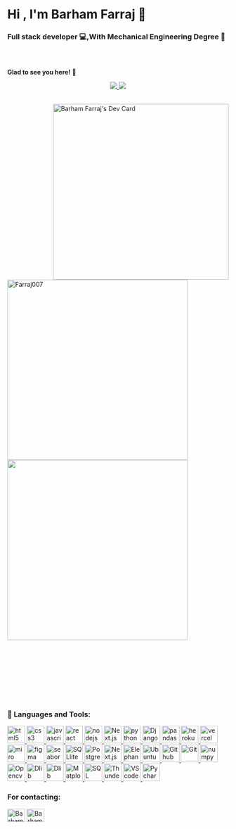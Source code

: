 <header><h1 align="left">Hi , I'm Barham Farraj 🤝</h1>
<h3 align="left">Full stack developer  💻,With Mechanical Engineering Degree 🔧</h3></header>

**Glad to see you here!** :star_struck: 
<body>
<p align="center"><a href="https://github.com/Farraj007/Farraj007/edit/main/README.md" alt="BarhamFarraj"> <img src="https://komarev.com/ghpvc/?username=Farraj007&label=Welcome+Viewer&color=red&style=plastic"  /> </a><a href=''> <img src='https://img.shields.io/github/followers/Farraj007?label=Follow&style=social'/></a></p>

<br>
<div align='left'> <a  href="https://app.daily.dev/BarhamFarraj"><img align='right' src="https://api.daily.dev/devcards/4dd0e3c4097744a5bb2ed15f310def69.png?r=ayz" width="400" alt="Barham Farraj's Dev Card"/></a>
<a href="blank"><br><br><br><br><br><br><br>
  <img  src="https://github-readme-stats.vercel.app/api/top-langs/?username=Farraj007&layout=compact&theme=dark&hide_border=true" alt="Farraj007" width='410'/>
  <img  src="https://github-readme-stats.vercel.app/api?username=Farraj007&show_icons=true&theme=dark"width='410'/>
</a></div>

<br>
<br>
<br>
<br>
<br>
<br>
<br>
<br>
<h3 align="left">🔧 Languages and Tools:</h3>
<p align="left">
    <a href="https://www.w3.org/html/" target="_blank"> <img src="https://www.svgrepo.com/show/303205/html-5-logo.svg" alt="html5" width="40" height="40"/> </a>
    <a href="https://www.w3schools.com/css/" target="_blank"> <img src="https://www.svgrepo.com/show/303481/css-3-logo.svg" alt="css3" width="40" height="40"/> </a>
    <a href="https://developer.mozilla.org/en-US/docs/Web/JavaScript" target="_blank"> <img src="https://www.svgrepo.com/show/303206/javascript-logo.svg" alt="javascript" width="40" height="40"/> </a>
      <a href="https://reactjs.org/" target="_blank"> <img src="https://www.svgrepo.com/show/354259/react.svg" alt="react" width="40" height="40"/> </a>
     <a href="https://nodejs.org" target="_blank"> <img src="https://www.svgrepo.com/show/373929/node.svg" alt="nodejs" width="40" height="40"/> </a>
  <a href="https://nextjs.org/" target="_blank"> <img src="https://www.svgrepo.com/show/342062/next-js.svg" alt="Next.js" width="40" height="40"/> </a>
     <a href="https://www.python.org/" target="_blank"> <img src="https://www.svgrepo.com/show/354238/python.svg" alt="python" width="40" height="40"/> </a>
  <a href="https://www.djangoproject.com/" target="_blank"> <img src="https://www.svgrepo.com/show/353657/django-icon.svg" alt="Django" width="40" height="40"/> </a>
     <a href="https://pandas.pydata.org/" target="_blank"> <img src="https://upload.wikimedia.org/wikipedia/commons/thumb/2/22/Pandas_mark.svg/90px-Pandas_mark.svg.png" alt="pandas" width="40" height="40"/> </a>
  <a href="https://www.heroku.com/" target="_blank"> <img src="https://www.svgrepo.com/show/349404/heroku.svg" alt="heroku" width="40" height="40"/> </a>
  <a href="https://vercel.com/" target="_blank"> <img src="https://www.svgrepo.com/show/354512/vercel.svg" alt="vercel" width="40" height="40"/> </a>
    <a href="https://miro.com/" target="_blank"> <img src="https://cdn.worldvectorlogo.com/logos/miro-2.svg" alt="miro" width="40" height="40"/> </a>
    <a href="https://www.figma.com/" target="_blank"> <img src="https://www.svgrepo.com/show/354987/figma.svg" alt="figma" width="40" height="40"/> </a>
    <a href="https://seaborn.pydata.org/" target="_blank" rel="noreferrer"> <img src="https://seaborn.pydata.org/_images/logo-mark-lightbg.svg" alt="seaborn" width="40" height="40"/> </a>
   <a href="https://www.sqlite.org/index.html" target="_blank" rel="noreferrer"> <img src="https://www.svgrepo.com/show/354381/sqlite.svg" alt="SQLlite" width="40" height="40"/> </a>
  <a href="https://www.postgresql.org/" target="_blank" rel="noreferrer"> <img src="https://www.svgrepo.com/show/354200/postgresql.svg" alt="Postgres" width="40" height="40"/> </a>
  <a href="https://nextjs.org/" target="_blank" rel="noreferrer"> <img src="https://www.svgrepo.com/show/342062/next-js.svg" alt="Next.js" width="40" height="40"/> </a>
  <a href="https://www.elephantsql.com/" target="_blank" rel="noreferrer"> <img src="https://customer.elephantsql.com/img/service-logo.png" alt="ElephantSQL" width="40" height="40"/> </a>
  <a href="https://ubuntu.com/" target="_blank" rel="noreferrer"> <img src="https://www.svgrepo.com/show/354481/ubuntu.svg" alt="Ubuntu" width="40" height="40"/> </a>
  <a href="#" target="_blank" rel="noreferrer"> <img src="https://www.svgrepo.com/show/341847/github.svg" alt="Github" width="40" height="40"/> </a>
  <a href="#" target="_blank" rel="noreferrer"> <img src="https://www.svgrepo.com/show/349374/git.svg" alt="Git" width="40" height="40"/> </a>
  <a href="https://numpy.org/" target="_blank" rel="noreferrer"> <img src="https://www.svgrepo.com/show/354127/numpy.svg" alt="numpy" width="40" height="40"/> </a>
  <a href="https://docs.opencv.org/3.4/index.html" target="_blank" rel="noreferrer"> <img src="https://www.svgrepo.com/show/354139/opencv.svg" alt="Opencv" width="40" height="40"/> </a>
  <a href="http://dlib.net/" target="_blank" rel="noreferrer"> <img src="https://upload.wikimedia.org/wikipedia/en/d/d9/Dlib_c%2B%2B_library_logo.png" alt="Dlib" width="40" height="40"/> </a>
  <a href="https://docs.gunicorn.org/en/stable/run.html" target="_blank" rel="noreferrer"> <img src="https://github.com/get-icon/geticon/blob/master/icons/gunicorn.svg" alt="Dlib" width="40" height="40"/> </a>
  <a href="https://matplotlib.org/" target="_blank" rel="noreferrer"> <img src="https://matplotlib.org/_static/images/documentation.png" alt="Matplotlib" width="40" height="40"/> </a>
   <a href="https://www.iso.org/standard/63555.html" target="_blank" rel="noreferrer"> <img src="https://www.svgrepo.com/show/374093/sql.svg" alt="SQL" width="40" height="40"/> </a>
   <a href="https://www.thunderclient.com/" target="_blank" rel="noreferrer"> <img src="https://rangav.gallerycdn.vsassets.io/extensions/rangav/vscode-thunder-client/1.16.4/1652969502181/Microsoft.VisualStudio.Services.Icons.Default" alt="Thunder" width="40" height="40"/> </a>
  <a href="https://code.visualstudio.com/" target="_blank" rel="noreferrer"> <img src="https://www.svgrepo.com/show/354522/visual-studio-code.svg" alt="VScode" width="40" height="40"/> </a>
  <a href="https://www.jetbrains.com/pycharm/" target="_blank" rel="noreferrer"> <img src="https://www.svgrepo.com/show/354237/pycharm.svg" alt="Pycharm" width="40" height="40"/> </a>

 </p>
  
</body>
<footer>
<h3 >For contacting:</h3>
<div align="left">
<p><a href="https://www.linkedin.com/in/barham-farraj/" target="blank"><img align="center" src="https://www.svgrepo.com/show/176736/linkedin-social-media.svg" alt="Barham Farraj" height="30" width="40" /></a> <a href="mailto:barhamfarraj@icloud.com" target="blank"><img align="center" src="https://www.svgrepo.com/show/49695/mail.svg" alt="Barham Farraj" height="30" width="40" /></a></p>
  
</div>

</footer>
